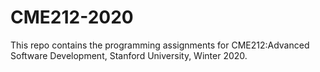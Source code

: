 # CME212-2020

This repo contains the programming assignments for CME212:Advanced Software Development, Stanford University, Winter 2020.
